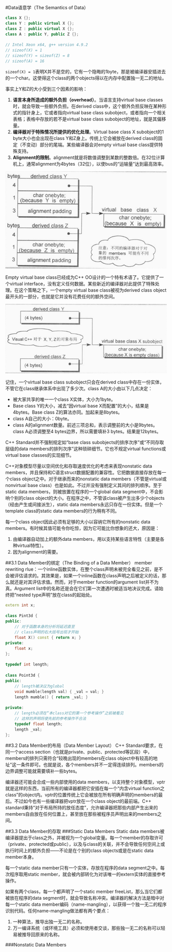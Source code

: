 #Data语意学（The Semantics of Data）
```C++
class X {};
class Y : public virtual X {};
class Z : public virtual X {};
class A : public Y, public Z {};

// Intel Xeon x64, g++ version 4.9.2
// sizeof(X) = 1
// sizeof(Y) = sizeof(Z) = 8
// sizeof(A) = 16
```

`sizeof(X) = 1`表明X并不是空的，它有一个隐晦的1byte，那是被编译器安插进去的一个char。这使得这个class的两个objects得以在内存中配置独一无二的地址。

事实上Y和Z的大小受到三个因素的影响：

1. **语言本身所造成的额外负担（overhead）**。当语言支持virtual base classes时，就会导致一些额外负担。在derived class中，这个额外负担反映在某种形式的指针身上，它或者指向virtual base class subobject，或者指向一个相关表格；表格中存放的若不是virtual base class subobject的地址，就是其偏移量。
2. **编译器对于特殊情况所提供的优化处理**。Virtual base class X subobject的1 byte大小也会出现在class Y和Z身上。传统上它会被放在derived class的固定（不变动）部分的尾端。某些编译器会对empty virtual base class提供特殊支持。
3. **Alignment的限制**。alignment就是将数值调整到某数的整数倍。在32位计算机上，通常alignment为4bytes（32位），以使bus的“运输量”达到最高效率。

![](../images/03.01.png)

Empty virtual base class已经成为C++ OO设计的一个特有术语了。它提供了一个virtual interface，没有定义任何数据。某些新近的编译器对此提供了特殊处理。在这个策略之下，一个empty virtual base class被视为derived class object最开头的一部分，也就是它并没有花费任何的额外空间。

![](../images/03.02.png)

记住，一个virtual base class subobject只会在derived class中存在一份实体，不管它在class继承体系中出现了多少次。class A的大小由以下几点决定：

- 被大家共享的唯一一个class X实体，大小为1byte。
- Base class Y的大小，减去“因virtual base X而配置”的大小，结果是4bytes。Base class Z的算法亦同。加起来是8bytes。
- class A自己的大小：0byte。
- class A的alignment数量。前述三项总和，表示调整前的大小是9bytes。class A必须调整至4 bytes边界，所以需要填补3 bytes。结果是12bytes。

C++ Standard并不强制规定如“base class subobjects的排序次序”或“不同存取层级的data members的排列次序”这种琐碎细节。它也不规定virtual functions或virtual base classes的实现细节。

C++对象模型尽量以空间优化和存取速度优化的考虑来表现nonstatic data members，并且保持和C语言struct数据配置的兼容性。它把数据直接存放在每一个class object之中。对于继承而来的nonstatic data members（不管是virtual或nonvirtual base class）也是如此。不过并没有强制定义其间的排列顺序。至于static data members，则被放置在程序的一个global data segment中，不会影响个别的class object的大小。在程序之中，不管该class被产生出多少个objects（经由产生或间接派生），static data members永远只存在一份实体。但是一个template class的static data members的行为稍有不同。

每一个class object因此必须有足够的大小以容纳它所有的nonstatic data members。有时候其值可能令你吃惊，因为它可能比你想象的还大，原因是：

1. 由编译器自动加上的额外data members，用以支持某些语言特性（主要是各种virtual特性）。
2. 因为alignment的需要。

##3.1 Data Member的绑定（The Binding of a Data Member）
member rewriting rlue：一个inline函数实体，在整个class声明未被完全看见之前，是不会被评估请求的。其效果是，如果一个inline函数在class声明之后被定义的话，那么就还是对其评估求值。然而，对于member function的argument list并不为真。Argument list中的名称还是会在它们第一次遭遇时被适当地决议完成。请始终把“nested type声明”放在class的起始处。

```C++
extern int x;

class Pint3d {
public:
	// 对于函数本身的分析将延迟直至
	// class声明的右大括号出现才开始
	float X() const { return x; }
private:
	float x;
};

typedef int length;

class Point3d {
public:
	// length被决议为global
	void mumble(length val) { _val = val; }
	length mumble() { return _val; }

private:
	// length必须在“本class对它的第一个参考操作”之前被看见
	// 这样的声明将使先前的参考操作不合法
	typedef float length;
	length _val;
};
```

##3.2 Data Member的布局（Data Member Layout）
C++ Standard要求，在同一个access section（也就是private、public、protected等区段）中，members的排列只需符合“较晚出现的members在class object中有较高的地址”这一条件即可。也就是说，各个members并不一定得连续排列。members的边界调整可能就需要填补一些bytes。

编译器还可能会合成一些内部使用的data members，以支持整个对象模型，vptr就是这样的东西，当前所有的编译器都把它安插在每一个“内含virtual function之class”的object内。vptr的位置传统上它会被放在所有明确声明的members的最后。不过如今也有一些编译器把vptr放在一个class object的最前端。C++ standard秉持“对于布局所持的放任态度”，允许编译器把那些内部产生出来的members自由放在任何位置上，甚至放在那些被程序员声明出来的members之间。

##3.3 Data Member的存取
###Static Data Members
Static data members被编译器提出于class之外，并被视为一个global变量。每一个member的存取许可（private、protected或public），以及与class的关联，并不会导致任何空间上或执行时间上的额外负担——不论是在个别的class objects或是在static data member本身。

每一个static data member只有一个实体，存放在程序的data segment之中。每次程序取用static member，就会被内部转化为对该唯一的extern实体的直接参考操作。

如果有两个class，每一个都声明了一个static member freeList，那么当它们都被放在程序的data segment时，就会导致名称冲突。编译器的解决方法是暗中对每一个static data member编码（name-mangling），以获得一个独一无二的程序识别代码。任何name-mangling做法都有两个要点：

1. 一种算法，推导出独一无二的名称。
2. 万一编译系统（或环境工具）必须和使用者交谈，那些独一无二的名称可以轻易被推导回原来的名称。

###Nonstatic Data Members
